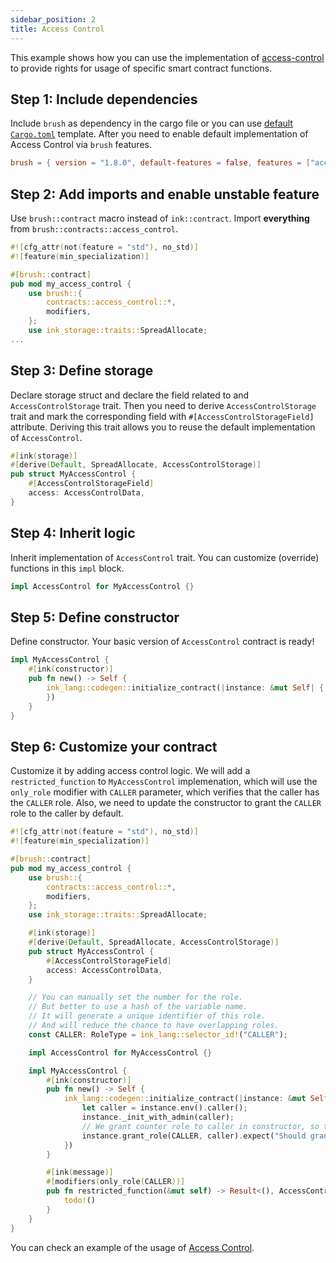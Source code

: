 ```yaml
---
sidebar_position: 2
title: Access Control
---
```


This example shows how you can use the implementation of [access-control](https://github.com/Supercolony-net/openbrush-contracts/tree/main/contracts/access/access_control) to provide rights for usage of specific smart contract functions.

## Step 1: Include dependencies

Include `brush` as dependency in the cargo file or you can use [default `Cargo.toml`](/smart-contracts/overview#the-default-toml-of-your-project-with-openbrush) template.
After you need to enable default implementation of Access Control via `brush` features.

```toml
brush = { version = "1.8.0", default-features = false, features = ["access_control"] }
```

## Step 2: Add imports and enable unstable feature

Use `brush::contract` macro instead of `ink::contract`. Import **everything** from `brush::contracts::access_control`.

```rust
#![cfg_attr(not(feature = "std"), no_std)]
#![feature(min_specialization)]

#[brush::contract]
pub mod my_access_control {
    use brush::{
        contracts::access_control::*,
        modifiers,
    };
    use ink_storage::traits::SpreadAllocate;
...
```

## Step 3: Define storage

Declare storage struct and declare the field related to and `AccessControlStorage` trait. Then you need to derive `AccessControlStorage` trait and mark the corresponding field with `#[AccessControlStorageField]` attribute. Deriving this trait allows you to reuse the default implementation of `AccessControl`.

```rust
#[ink(storage)]
#[derive(Default, SpreadAllocate, AccessControlStorage)]
pub struct MyAccessControl {
    #[AccessControlStorageField]
    access: AccessControlData,
}
```

## Step 4: Inherit logic

Inherit implementation of `AccessControl` trait. You can customize (override) functions in this `impl` block.

```rust
impl AccessControl for MyAccessControl {}
```

## Step 5: Define constructor

Define constructor. Your basic version of `AccessControl` contract is ready!

```rust
impl MyAccessControl {
    #[ink(constructor)]
    pub fn new() -> Self {
        ink_lang::codegen::initialize_contract(|instance: &mut Self| {
        })
    }
}
```

## Step 6: Customize your contract

Customize it by adding access control logic. We will add a `restricted_function` to `MyAccessControl` implemenation, which will use the `only_role` modifier with `CALLER` parameter, which verifies that the caller has the `CALLER` role. Also, we need to update the constructor to grant the `CALLER` role to the caller by default.

```rust
#![cfg_attr(not(feature = "std"), no_std)]
#![feature(min_specialization)]

#[brush::contract]
pub mod my_access_control {
    use brush::{
        contracts::access_control::*,
        modifiers,
    };
    use ink_storage::traits::SpreadAllocate;

    #[ink(storage)]
    #[derive(Default, SpreadAllocate, AccessControlStorage)]
    pub struct MyAccessControl {
        #[AccessControlStorageField]
        access: AccessControlData,
    }

    // You can manually set the number for the role.
    // But better to use a hash of the variable name.
    // It will generate a unique identifier of this role.
    // And will reduce the chance to have overlapping roles.
    const CALLER: RoleType = ink_lang::selector_id!("CALLER");

    impl AccessControl for MyAccessControl {}

    impl MyAccessControl {
        #[ink(constructor)]
        pub fn new() -> Self {
            ink_lang::codegen::initialize_contract(|instance: &mut Self| {
                let caller = instance.env().caller();
                instance._init_with_admin(caller);
                // We grant counter role to caller in constructor, so they can increase the count
                instance.grant_role(CALLER, caller).expect("Should grant the role");
            })
        }

        #[ink(message)]
        #[modifiers(only_role(CALLER))]
        pub fn restricted_function(&mut self) -> Result<(), AccessControlError> {
            todo!()
        }
    }
}
```

You can check an example of the usage of [Access Control](https://github.com/Supercolony-net/openbrush-contracts/tree/main/examples/access_control).